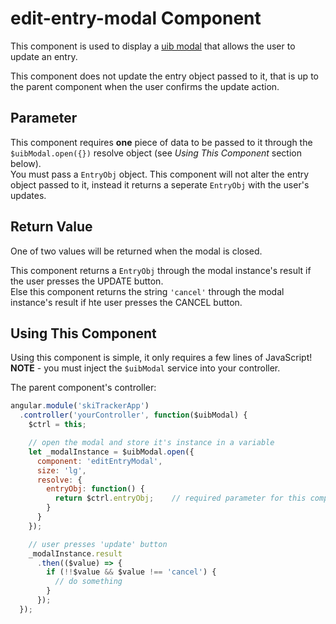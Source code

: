 # edit-entry-modal Component

This component is used to display a [uib modal](https://angular-ui.github.io/bootstrap/) that allows the user to update an entry.

This component does not update the entry object passed to it, that is up to the parent component when the user confirms the update action.

## Parameter

This component requires **one** piece of data to be passed to it through the `$uibModal.open({})` resolve object (see *Using This Component* section below).  
You must pass a `EntryObj` object. This component will not alter the entry object passed to it, instead it returns a seperate `EntryObj` with the user's updates.

## Return Value

One of two values will be returned when the modal is closed.

This component returns a `EntryObj` through the modal instance's result if the user presses the UPDATE button.  
Else this component returns the string `'cancel'` through the modal instance's result if hte user presses the CANCEL button.

## Using This Component

Using this component is simple, it only requires a few lines of JavaScript!  
**NOTE** - you must inject the `$uibModal` service into your controller.

The parent component's controller:

```javascript
angular.module('skiTrackerApp')
  .controller('yourController', function($uibModal) {
    $ctrl = this;

    // open the modal and store it's instance in a variable
    let _modalInstance = $uibModal.open({
      component: 'editEntryModal',
      size: 'lg',
      resolve: {
        entryObj: function() {
          return $ctrl.entryObj;    // required parameter for this component!!
        }
      }
    });

    // user presses 'update' button
    _modalInstance.result
      .then(($value) => {
        if (!!$value && $value !== 'cancel') {
          // do something
        }
      });
  });
```